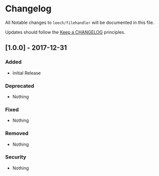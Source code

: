 # Changelog #

All Notable changes to `leech/filehandler` will be documented in this file.

Updates should follow the [Keep a CHANGELOG](http://keepachangelog.com/) principles.

## [1.0.0] - 2017-12-31 ##

### Added ###
- Initial Release

### Deprecated ###
- Nothing

### Fixed ###
- Nothing

### Removed ###
- Nothing

### Security ###
- Nothing


